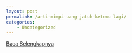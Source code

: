 ```yaml
---
layout: post
permalink: /arti-mimpi-uang-jatuh-ketemu-lagi/
categories:
    - Uncategorized
---
```


[Baca Selengkapnya](/06)